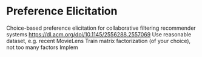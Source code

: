 # Preference Elicitation 

Choice-based preference elicitation for collaborative filtering recommender systems
https://dl.acm.org/doi/10.1145/2556288.2557069 
Use reasonable dataset, e.g. recent MovieLens
Train matrix factorization (of your choice), not too many factors
Implem